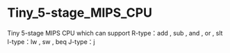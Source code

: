 # Tiny_5-stage_MIPS_CPU
Tiny 5-stage MIPS CPU which can support R-type：add , sub , and , or , slt I-type：lw , sw , beq J-type：j
